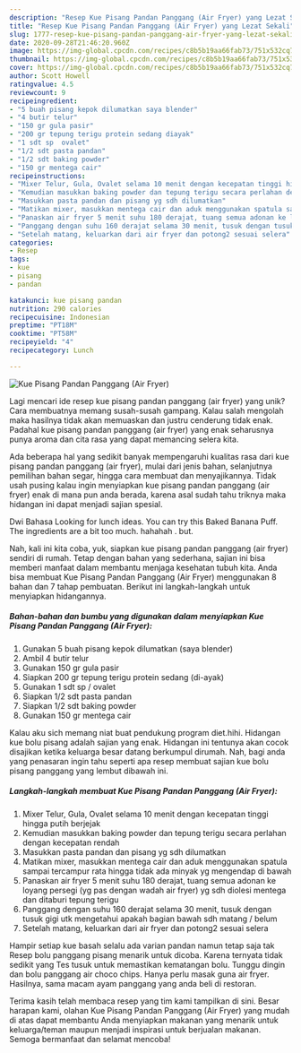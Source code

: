 ```yaml
---
description: "Resep Kue Pisang Pandan Panggang (Air Fryer) yang Lezat Sekali"
title: "Resep Kue Pisang Pandan Panggang (Air Fryer) yang Lezat Sekali"
slug: 1777-resep-kue-pisang-pandan-panggang-air-fryer-yang-lezat-sekali
date: 2020-09-28T21:46:20.960Z
image: https://img-global.cpcdn.com/recipes/c8b5b19aa66fab73/751x532cq70/kue-pisang-pandan-panggang-air-fryer-foto-resep-utama.jpg
thumbnail: https://img-global.cpcdn.com/recipes/c8b5b19aa66fab73/751x532cq70/kue-pisang-pandan-panggang-air-fryer-foto-resep-utama.jpg
cover: https://img-global.cpcdn.com/recipes/c8b5b19aa66fab73/751x532cq70/kue-pisang-pandan-panggang-air-fryer-foto-resep-utama.jpg
author: Scott Howell
ratingvalue: 4.5
reviewcount: 9
recipeingredient:
- "5 buah pisang kepok dilumatkan saya blender"
- "4 butir telur"
- "150 gr gula pasir"
- "200 gr tepung terigu protein sedang diayak"
- "1 sdt sp  ovalet"
- "1/2 sdt pasta pandan"
- "1/2 sdt baking powder"
- "150 gr mentega cair"
recipeinstructions:
- "Mixer Telur, Gula, Ovalet selama 10 menit dengan kecepatan tinggi hingga putih berjejak"
- "Kemudian masukkan baking powder dan tepung terigu secara perlahan dengan kecepatan rendah"
- "Masukkan pasta pandan dan pisang yg sdh dilumatkan"
- "Matikan mixer, masukkan mentega cair dan aduk menggunakan spatula sampai tercampur rata hingga tidak ada minyak yg mengendap di bawah"
- "Panaskan air fryer 5 menit suhu 180 derajat, tuang semua adonan ke loyang persegi (yg pas dengan wadah air fryer) yg sdh diolesi mentega dan ditaburi tepung terigu"
- "Panggang dengan suhu 160 derajat selama 30 menit, tusuk dengan tusuk gigi utk mengetahui apakah bagian bawah sdh matang / belum"
- "Setelah matang, keluarkan dari air fryer dan potong2 sesuai selera"
categories:
- Resep
tags:
- kue
- pisang
- pandan

katakunci: kue pisang pandan 
nutrition: 290 calories
recipecuisine: Indonesian
preptime: "PT18M"
cooktime: "PT58M"
recipeyield: "4"
recipecategory: Lunch

---
```



![Kue Pisang Pandan Panggang (Air Fryer)](https://img-global.cpcdn.com/recipes/c8b5b19aa66fab73/751x532cq70/kue-pisang-pandan-panggang-air-fryer-foto-resep-utama.jpg)

Lagi mencari ide resep kue pisang pandan panggang (air fryer) yang unik? Cara membuatnya memang susah-susah gampang. Kalau salah mengolah maka hasilnya tidak akan memuaskan dan justru cenderung tidak enak. Padahal kue pisang pandan panggang (air fryer) yang enak seharusnya punya aroma dan cita rasa yang dapat memancing selera kita.

Ada beberapa hal yang sedikit banyak mempengaruhi kualitas rasa dari kue pisang pandan panggang (air fryer), mulai dari jenis bahan, selanjutnya pemilihan bahan segar, hingga cara membuat dan menyajikannya. Tidak usah pusing kalau ingin menyiapkan kue pisang pandan panggang (air fryer) enak di mana pun anda berada, karena asal sudah tahu triknya maka hidangan ini dapat menjadi sajian spesial.

Dwi Bahasa Looking for lunch ideas. You can try this Baked Banana Puff. The ingredients are a bit too much. hahahah . but.


Nah, kali ini kita coba, yuk, siapkan kue pisang pandan panggang (air fryer) sendiri di rumah. Tetap dengan bahan yang sederhana, sajian ini bisa memberi manfaat dalam membantu menjaga kesehatan tubuh kita. Anda bisa membuat Kue Pisang Pandan Panggang (Air Fryer) menggunakan 8 bahan dan 7 tahap pembuatan. Berikut ini langkah-langkah untuk menyiapkan hidangannya.

<!--inarticleads1-->

##### Bahan-bahan dan bumbu yang digunakan dalam menyiapkan Kue Pisang Pandan Panggang (Air Fryer):

1. Gunakan 5 buah pisang kepok dilumatkan (saya blender)
1. Ambil 4 butir telur
1. Gunakan 150 gr gula pasir
1. Siapkan 200 gr tepung terigu protein sedang (di-ayak)
1. Gunakan 1 sdt sp / ovalet
1. Siapkan 1/2 sdt pasta pandan
1. Siapkan 1/2 sdt baking powder
1. Gunakan 150 gr mentega cair


Kalau aku sich memang niat buat pendukung program diet.hihi. Hidangan kue bolu pisang adalah sajian yang enak. Hidangan ini tentunya akan cocok disajikan ketika keluarga besar datang berkumpul dirumah. Nah, bagi anda yang penasaran ingin tahu seperti apa resep membuat sajian kue bolu pisang panggang yang lembut dibawah ini. 

<!--inarticleads2-->

##### Langkah-langkah membuat Kue Pisang Pandan Panggang (Air Fryer):

1. Mixer Telur, Gula, Ovalet selama 10 menit dengan kecepatan tinggi hingga putih berjejak
1. Kemudian masukkan baking powder dan tepung terigu secara perlahan dengan kecepatan rendah
1. Masukkan pasta pandan dan pisang yg sdh dilumatkan
1. Matikan mixer, masukkan mentega cair dan aduk menggunakan spatula sampai tercampur rata hingga tidak ada minyak yg mengendap di bawah
1. Panaskan air fryer 5 menit suhu 180 derajat, tuang semua adonan ke loyang persegi (yg pas dengan wadah air fryer) yg sdh diolesi mentega dan ditaburi tepung terigu
1. Panggang dengan suhu 160 derajat selama 30 menit, tusuk dengan tusuk gigi utk mengetahui apakah bagian bawah sdh matang / belum
1. Setelah matang, keluarkan dari air fryer dan potong2 sesuai selera


Hampir setiap kue basah selalu ada varian pandan namun tetap saja tak Resep bolu panggang pisang menarik untuk dicoba. Karena ternyata tidak sedikit yang Tes tusuk untuk memastikan kematangan bolu. Tunggu dingin dan bolu panggang air choco chips. Hanya perlu masak guna air fryer. Hasilnya, sama macam ayam panggang yang anda beli di restoran. 

Terima kasih telah membaca resep yang tim kami tampilkan di sini. Besar harapan kami, olahan Kue Pisang Pandan Panggang (Air Fryer) yang mudah di atas dapat membantu Anda menyiapkan makanan yang menarik untuk keluarga/teman maupun menjadi inspirasi untuk berjualan makanan. Semoga bermanfaat dan selamat mencoba!
